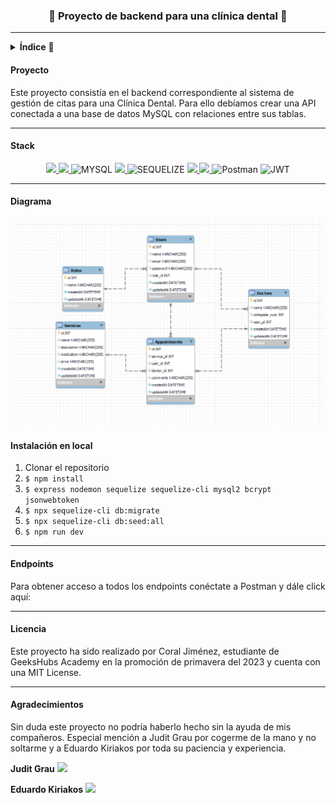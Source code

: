 
<h3 align="center">🦷 Proyecto de backend para una clínica dental 🦷</h3>

---

<details>
  <summary><b>Índice</b> 📝</summary>
  <ol>
    <li><a href="#proyecto">Proyecto</a></li>
    <li><a href="#stack">Stack</a></li>
    <li><a href="#diagrama-bd">Diagrama</a></li>
    <li><a href="#instalación-en-local">Instalación</a></li>
    <li><a href="#endpoints">Endpoints</a></li>
    <li><a href="#licencia">Licencia</a></li>
    <li><a href="#agradecimientos">Agradecimientos</a></li>
  </ol>
</details>

#### Proyecto

Este proyecto consistía en el backend correspondiente al sistema de gestión de citas para una Clínica Dental. Para ello debíamos crear una API conectada a una base de datos MySQL con relaciones entre sus tablas. 

---
#### Stack 
<div align="center">

<a href="https://www.expressjs.com/">
    <img src= "https://img.shields.io/badge/express.js-%23404d59.svg?style=for-the-badge&logo=express&logoColor=%2361DAFB"/>
</a>
<a href="https://nodejs.org/es/">
    <img src= "https://img.shields.io/badge/node.js-026E00?style=for-the-badge&logo=node.js&logoColor=white"/>
</a>
<img src="https://camo.githubusercontent.com/902ef9f04d190cba77c41b8dc217260698573f992a2d46bf37e75161912caadd/68747470733a2f2f696d672e736869656c64732e696f2f62616467652f6d7973716c2d3345364539333f7374796c653d666f722d7468652d6261646765266c6f676f3d6d7973716c266c6f676f436f6c6f723d7768697465" alt="MYSQL" data-canonical-src="https://img.shields.io/badge/mysql-3E6E93?style=for-the-badge&amp;logo=mysql&amp;logoColor=white" style="max-width: 100%;"> 
<a href="https://developer.mozilla.org/es/docs/Web/JavaScript">
    <img src= "https://img.shields.io/badge/javascipt-EFD81D?style=for-the-badge&logo=javascript&logoColor=black"/>
</a>
<img src="https://camo.githubusercontent.com/c0303b8bf28065067be013ecbfa1447392b6d328a38362de9beb6d14f810544f/68747470733a2f2f696d672e736869656c64732e696f2f62616467652f73657175656c697a652d3343373643333f7374796c653d666f722d7468652d6261646765266c6f676f3d73657175656c697a65266c6f676f436f6c6f723d7768697465" alt="SEQUELIZE" data-canonical-src="https://img.shields.io/badge/sequelize-3C76C3?style=for-the-badge&amp;logo=sequelize&amp;logoColor=white" style="max-width: 100%;"> 
<a href="https://www.docker.com/">
    <img src= "https://img.shields.io/badge/docker-2496ED?style=for-the-badge&logo=docker&logoColor=white"/>
</a>
<a href="https://git-scm.com/">
    <img src= "https://img.shields.io/badge/git-F54D27?style=for-the-badge&logo=git&logoColor=white"/>
</a>
<img src="https://camo.githubusercontent.com/3f0e26b0951bab845a1bb9a7198ecca0da272e462921b6edd85879f3673b6927/68747470733a2f2f696d672e736869656c64732e696f2f62616467652f506f73746d616e2d4646364333373f7374796c653d666f722d7468652d6261646765266c6f676f3d706f73746d616e266c6f676f436f6c6f723d7768697465" alt="Postman" data-canonical-src="https://img.shields.io/badge/Postman-FF6C37?style=for-the-badge&amp;logo=postman&amp;logoColor=white" style="max-width: 100%;"> 
<img src="https://camo.githubusercontent.com/4590c0af4aeb1b75233885f86e80c1da8cb2afd401173a40e41370f5cad5db20/68747470733a2f2f696d672e736869656c64732e696f2f62616467652f4a57542d626c61636b3f7374796c653d666f722d7468652d6261646765266c6f676f3d4a534f4e253230776562253230746f6b656e73" alt="JWT" data-canonical-src="https://img.shields.io/badge/JWT-black?style=for-the-badge&amp;logo=JSON%20web%20tokens" style="max-width: 100%;">
</div>

---

#### Diagrama

!['imagen-db'](./img/DiagramClinicaDental.png)

#### Instalación en local

1. Clonar el repositorio
2. ` $ npm install `
3. `$ express nodemon sequelize sequelize-cli mysql2 bcrypt jsonwebtoken`
4. ``` $ npx sequelize-cli db:migrate ``` 
5. ``` $ npx sequelize-cli db:seed:all ``` 
6. ``` $ npm run dev ``` 

---

#### Endpoints

Para obtener acceso a todos los endpoints conéctate a Postman y dále click aquí:
 <!-- <div align="center"> [![Run in Postman]()</div> -->

---
#### Licencia

Este proyecto ha sido realizado por Coral Jiménez, estudiante de GeeksHubs Academy en la promoción de primavera del 2023 y cuenta con una MIT License.

---
#### Agradecimientos

Sin duda este proyecto no podría haberlo hecho sin la ayuda de mis compañeros. Especial mención a Judit Grau por cogerme de la mano y no soltarme y a Eduardo Kiriakos por toda su paciencia y experiencia.

**Judit Grau** 
<a href ="https://github.com/ditgrau" target="_blank"><img src="https://img.shields.io/badge/github-24292F?style=for-the-badge&logo=github&logoColor=lime" target="_blank"></a>

**Eduardo Kiriakos**
<a href ="https://github.com/Edkiri" target="_blank"><img src="https://img.shields.io/badge/github-24292F?style=for-the-badge&logo=github&logoColor=lime" target="_blank"></a>

